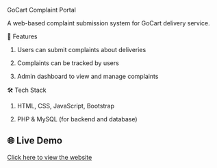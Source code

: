 GoCart Complaint Portal

A web-based complaint submission system for GoCart delivery service.

🚀 Features

1. Users can submit complaints about deliveries

2. Complaints can be tracked by users

3. Admin dashboard to view and manage complaints

🛠️ Tech Stack

1.  HTML, CSS, JavaScript, Bootstrap

2. PHP & MySQL (for backend and database)

## 🌐 Live Demo  
[Click here to view the website](gocart-support.rf.gd)

